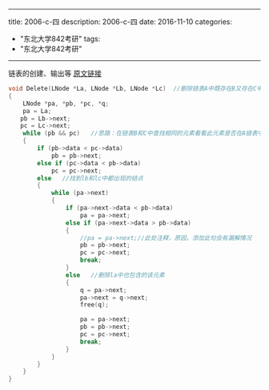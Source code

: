 
---
title: 2006-c-四
description: 2006-c-四
date: 2016-11-10
categories:
  - "东北大学842考研"
tags:
  - "东北大学842考研"

---


链表的创建、输出等 [原文链接](http://blog.csdn.net/zl19890124/article/details/18358255)

```cpp
void Delete(LNode *La, LNode *Lb, LNode *Lc)  //删除链表A中既存在B又存在C中的元素
{
    LNode *pa, *pb, *pc, *q;
    pa = La;
　　pb = Lb->next;
　　pc = Lc->next;
    while (pb && pc)   //思路：在链表B和C中查找相同的元素看看此元素是否在A链表中
    {
        if (pb->data < pc->data)
            pb = pb->next;
        else if (pc->data < pb->data)
            pc = pc->next;
        else   //找到lb和lc中都出现的结点
        {
            while (pa->next)
            {
                if (pa->next->data < pb->data)
                    pa = pa->next;
                else if (pa->next->data > pb->data)
                {
                    //pa = pa->next;//此处注释，原因，添加此句会有漏解情况
                    pb = pb->next;
                    pc = pc->next;
                    break;
                }
                else   //删除la中也包含的该元素
                {
                    q = pa->next;
                    pa->next = q->next;
                    free(q);

                    pa = pa->next;
                    pb = pb->next;
                    pc = pc->next;
                    break;
                }
            }
        }
    }
}


```

